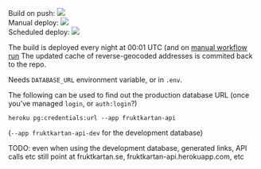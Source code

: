 
Build on push: [![](https://github.com/fruktkartan/fruktsam/actions/workflows/build-and-deploy.yml/badge.svg?branch=master&event=push)](https://github.com/fruktkartan/fruktsam/actions/workflows/build-and-deploy.yml) \
Manual deploy: [![](https://github.com/fruktkartan/fruktsam/actions/workflows/build-and-deploy.yml/badge.svg?branch=master&event=workflow_dispatch)](https://github.com/fruktkartan/fruktsam/actions/workflows/build-and-deploy.yml) \
Scheduled deploy: [![](https://github.com/fruktkartan/fruktsam/actions/workflows/build-and-deploy.yml/badge.svg?branch=master&event=schedule)](https://github.com/fruktkartan/fruktsam/actions/workflows/build-and-deploy.yml)

The build is deployed every night at 00:01 UTC (and on [manual workflow run](https://github.com/fruktkartan/fruktsam/actions/workflows/build-and-deploy.yml)
The updated cache of reverse-geocoded addresses is commited back to the repo.

Needs `DATABASE_URL` environment variable, or in `.env`.

The following can be used to find out the production database URL (once you've managed
`login`, or `auth:login`?)

```
heroku pg:credentials:url --app fruktkartan-api
```

(`--app fruktkartan-api-dev` for the development database)

TODO: even when using the development database, generated links, API calls etc
still point at fruktkartan.se, fruktkartan-api.herokuapp.com, etc
